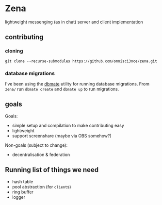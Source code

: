 # Zena

lightweight messenging (as in chat) server and client implementation

## contributing

### cloning

`git clone --recurse-submodules https://github.com/omnisci3nce/zena.git`

### database migrations

I've been using the [dbmate](https://github.com/amacneil/dbmate) utility for running
database migrations. From `zena/` run `dbmate create` and `dbmate up` to run migrations.

## goals

Goals:
* simple setup and compilation to make contributing easy
* lightweight
* support screenshare (maybe via OBS somehow?)

Non-goals (subject to change):
* decentralisation & federation

## Running list of things we need

- hash table
- pool abstraction (for `client`s)
- ring buffer
- logger
